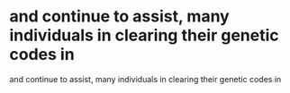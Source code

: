 # and continue to assist, many individuals in clearing their genetic codes in

and continue to assist, many individuals in clearing their genetic codes in